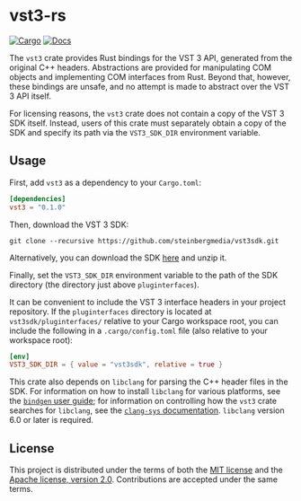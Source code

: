 # vst3-rs

[![Cargo](https://img.shields.io/crates/v/vst3.svg)](https://crates.io/crates/vst3)
[![Docs](https://github.com/coupler-rs/vst3-rs/actions/workflows/docs.yml/badge.svg?branch=master)](https://coupler.rs/vst3-rs/)

The `vst3` crate provides Rust bindings for the VST 3 API, generated from the original C++ headers. Abstractions are provided for manipulating COM objects and implementing COM interfaces from Rust. Beyond that, however, these bindings are unsafe, and no attempt is made to abstract over the VST 3 API itself.

For licensing reasons, the `vst3` crate does not contain a copy of the VST 3 SDK itself. Instead, users of this crate must separately obtain a copy of the SDK and specify its path via the `VST3_SDK_DIR` environment variable.

## Usage

First, add `vst3` as a dependency to your `Cargo.toml`:

```toml
[dependencies]
vst3 = "0.1.0"
```

Then, download the VST 3 SDK:

```console
git clone --recursive https://github.com/steinbergmedia/vst3sdk.git
```

Alternatively, you can download the SDK [here](https://www.steinberg.net/developers/) and unzip it.

Finally, set the `VST3_SDK_DIR` environment variable to the path of the SDK directory (the directory just above `pluginterfaces`).

It can be convenient to include the VST 3 interface headers in your project repository. If the `pluginterfaces` directory is located at `vst3sdk/pluginterfaces/` relative to your Cargo workspace root, you can include the following in a `.cargo/config.toml` file (also relative to your workspace root):

```toml
[env]
VST3_SDK_DIR = { value = "vst3sdk", relative = true }
```

This crate also depends on `libclang` for parsing the C++ header files in the SDK. For information on how to install `libclang` for various platforms, see the [`bindgen` user guide](https://rust-lang.github.io/rust-bindgen/requirements.html#clang); for information on controlling how the `vst3` crate searches for `libclang`, see the [`clang-sys` documentation](https://github.com/KyleMayes/clang-sys#readme). `libclang` version 6.0 or later is required.

## License

This project is distributed under the terms of both the [MIT license](LICENSE-MIT) and the [Apache license, version 2.0](LICENSE-APACHE). Contributions are accepted under the same terms.
